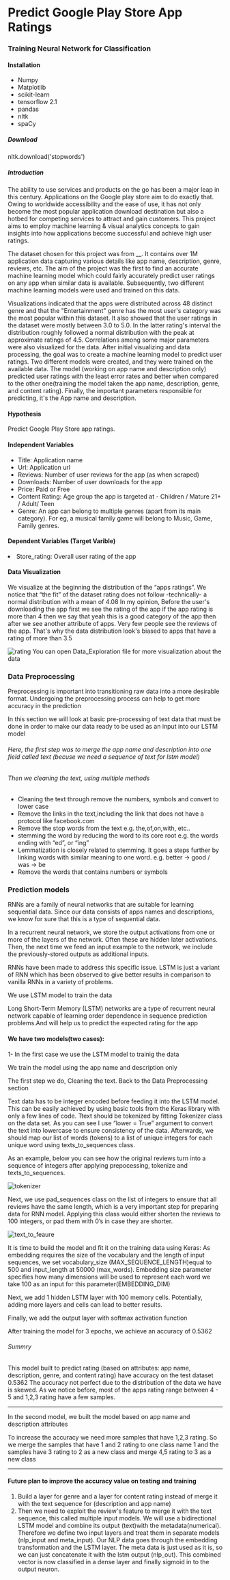 # Predict Google Play Store App Ratings
<h3>Training Neural Network for Classification</h3>

<h4>Installation</h4>

<ul>
<li>Numpy</li>
<li>Matplotlib</li>
<li>scikit-learn</li>
<li>tensorflow 2.1</li>
<li>pandas </li>
<li>nltk</li>
<li>spaCy</li> 
</ul>

<h5>Download</h5>
nltk.download('stopwords') 

<h5>Introduction</h5>

<p>The ability to use services and products on the go has been a major leap in this century. Applications on the Google play store aim to do exactly that. Owing to worldwide accessibility and the ease of use, it has not only become the most popular application download destination but also a hotbed for competing services to attract and gain customers. This project aims to employ machine learning & visual analytics concepts to gain insights into how applications become successful and achieve high user ratings.</p>

<p>The dataset chosen for this project was from __. It contains over 1M application data capturing various details like app name, description, genre, reviews, etc. The aim of the  project was the first to find an accurate machine learning model which could fairly accurately predict user ratings on any app when similar data is available. Subsequently, two different machine learning models were used and trained on this data.</p>

<p>Visualizations indicated that the apps were distributed across 48 distinct genre and that the  "Entertainment"  genre has the most user's category was the most popular within this dataset. It also showed that the user ratings in the dataset were mostly between 3.0 to 5.0. In the latter rating's interval the distribution roughly followed a normal distribution with the peak at approximate ratings of 4.5. Correlations among some major parameters were also visualized for the data. After initial visualizing and data processing, the goal was to create a machine learning model to predict user ratings. Two different models were created, and they were trained on the available data. The model (working on app name and description only) predicted user ratings with the least error rates and better when compared to the other one(training the model taken the app name, description, genre, and content rating). Finally, the important parameters responsible for predicting, it's the App name and description.</p>


<h4>Hypothesis</h4>
Predict Google Play Store app ratings.
  
<h4> Independent Variables</h4>
<ul>
<li>Title: Application name</li>
<li>Url: Application url</li>
<li>Reviews: Number of user reviews for the app (as when scraped)</li>
<li>Downloads: Number of user downloads for the app</li>
<li>Price: Paid or Free</li>
<li>Content Rating: Age group the app is targeted at - Children / Mature 21+ / Adult/ Teen</li>
<li>Genre: An app can belong to multiple genres (apart from its main category). For eg, a musical family game will belong to Music, Game, Family genres.</li>
</ul>

<h4>Dependent Variables (Target Varible)</h4>
  <li>Store_rating: Overall user rating of the app </li>
  
  
<h4>Data Visualization</h4>
<p>We visualize at the beginning the distribution of the “apps ratings”. We notice that “the fit” of the dataset rating does not follow -technically- a normal distribution with a mean of 4.08
In my opinion, Before the user's downloading the app first we see the rating of the app if the app rating is more than 4 then we say that yeah this is a good category of the app then after we see another attribute of apps. Very few people see the reviews of the app.
That's why the data distribution look's biased to apps that have a rating of more than 3.5</p>

![rating](https://user-images.githubusercontent.com/47077167/102839396-186b1f00-4409-11eb-9e79-6e7feba85346.jpeg)
You can open Data_Exploration file for more visualization about the data  

<h3>Data Preprocessing</h3>
<p>Preprocessing is important into transitioning raw data into a more desirable format. Undergoing the preprocessing process can help to get more accuracy in the prediction</p>
<p>In this section we will look at basic pre-processing of text data that must be done in order to make our data ready to be used as an input into our LSTM model</p>

<h6>Here, the first step was to merge the app name and description into one field called text (becuse we need a sequence of text for lstm model)</h6>
<h6> Then we cleaning the text, using multiple methods </h6>
<ul>
<li>Cleaning the text through remove the numbers, symbols and convert to lower case </li>
<li>Remove the links in the text,including the link that does not have a protocol like facebook.com</li>
<li>Remove the stop words from the text e.g. the,of,on,with, etc..</li>
<li>stemming the word by reducing the word to its core root e.g. the words ending with “ed”, or “ing”</li>
<li> Lemmatization is closely related to stemming. 
    It goes a steps further by linking words with similar meaning to one word.
    e.g. better -> good / was -> be </li>
  <li> Remove the words that contains numbers or symbols</li>

</ul>



<h3>Prediction models</h3>
<p>RNNs are a family of neural networks that are suitable for learning sequential data. Since our data consists of apps names and descriptions, we know for sure that this is a type of sequential data. 


In a recurrent neural network, we store the output activations from one or more of the layers of the network. Often these are hidden later activations. Then, the next time we feed an input example to the network, we include the previously-stored outputs as additional inputs.

RNNs have been made to address this specific issue. LSTM is just a variant of RNN which has been observed to give better results in comparison to vanilla RNNs in a variety of problems.

We use LSTM model to train the data 

Long Short-Term Memory (LSTM) networks are a type of recurrent neural network capable of learning order dependence in sequence prediction problems.And will help us to predict the expected rating for the app 

 </p>


<h4>We have two models(two cases):</h4>
1- In the first case we use the LSTM model to trainig the data 
<p>We train the model using the app name and description only </p>
<p> The first step we do, Cleaning the text. Back to the Data Preprocessing section</p>
<p> Text data has to be integer encoded before feeding it into the LSTM model. This can be easily achieved by using basic tools from the Keras library with only a few lines of code. Ttext should be tokenized by fitting Tokenizer class on the data set. As you can see I use “lower = True” argument to convert the text into lowercase to ensure consistency of the data. Afterwards, we should map our list of words (tokens) to a list of unique integers for each unique word using texts_to_sequences class.</p> 
<p>As an example, below you can see how the original reviews turn into a sequence of integers after applying prepocessing, tokenize and 
texts_to_sequences.
  
![tokenizer](https://user-images.githubusercontent.com/47077167/102868805-54bb7100-4443-11eb-911c-c02edd8e8789.jpeg)


<p>Next, we use pad_sequences class on the list of integers to ensure that all reviews have the same length, which is a very important step for preparing data for RNN model. Applying this class would either shorten the reviews to 100 integers, or pad them with 0’s in case they are shorter.</p>

![text_to_feaure](https://user-images.githubusercontent.com/47077167/102868602-0b6b2180-4443-11eb-8cda-61eced7fa32a.jpeg)


<p> It is time to build the model and fit it on the training data using Keras:
  As embedding requires the size of the vocabulary and the length of input sequences, we set vocabulary_size (MAX_SEQUENCE_LENGTH)equal to 500 and input_length at 50000 (max_words). Embedding size parameter specifies how many dimensions will be used to represent each word we take 100 as an input for this parameter(EMBEDDING_DIM)<p>
  
  <p>Next, we add 1 hidden LSTM layer with 100 memory cells. Potentially, adding more layers and cells can lead to better results.</p>
  <p>Finally, we add the output layer with softmax activation function </p>
  
  <p>After training the model for 3 epochs, we achieve an accuracy of 0.5362</p>
  
  <h6> Summry</h6>
  This model built to predict rating (based on attributes: app name, description, genre, and content rating) have accuracy on the test dataset 0.5362
The accuracy not perfect due to the distribution of the data we have is skewed. As we notice before, most of the apps rating range between 4 - 5 and 1,2,3 rating have a few samples.

---------------------------------------------------------------------------------------

In the second model, we built the model based on app name and description attributes

To increase the accuracy we need more samples that have 1,2,3 rating. So we merge the samples that have 1 and 2 rating to one class name 1 and the samples have 3 rating to 2 as a new class and merge 4,5 rating to 3 as a new class


-----------------------------------------------------------------------------------------

<h4>Future plan to improve the accuracy value on testing and training </h4>


<ol>
<li>Build a layer for genre and a layer for content rating instead of merge it with the text sequence for (description and app name)
</li>
<li>Then we need to exploit the review's feature to merge it with the text sequence, this called  multiple input models.
We will use a bidirectional LSTM model and combine its output (text)with the metadata(numerical). Therefore we define two input layers and treat them in separate models (nlp_input and meta_input). Our NLP data goes through the embedding transformation and the LSTM layer. The meta data is just used as it is, so we can just concatenate it with the lstm output (nlp_out). This combined vector is now classified in a dense layer and finally sigmoid in to the output neuron.
</li>
</ol>

